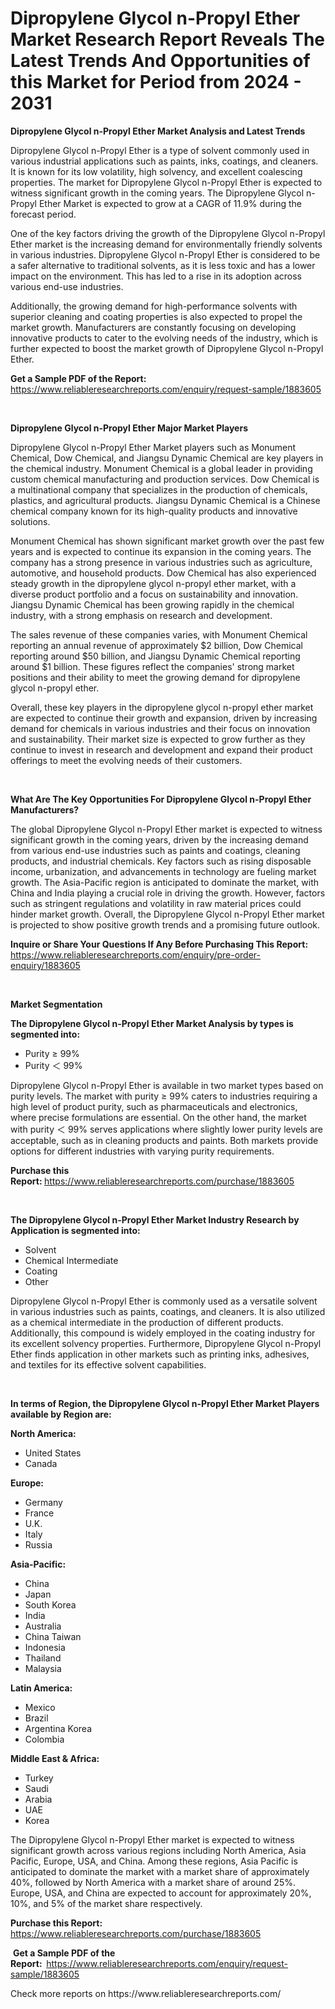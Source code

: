 <p><h1>Dipropylene Glycol n-Propyl Ether Market Research Report Reveals The Latest Trends And Opportunities of this Market for Period from 2024 - 2031</h1></p><p><strong>Dipropylene Glycol n-Propyl Ether Market Analysis and Latest Trends</strong></p>
<p><p>Dipropylene Glycol n-Propyl Ether is a type of solvent commonly used in various industrial applications such as paints, inks, coatings, and cleaners. It is known for its low volatility, high solvency, and excellent coalescing properties. The market for Dipropylene Glycol n-Propyl Ether is expected to witness significant growth in the coming years. The Dipropylene Glycol n-Propyl Ether Market is expected to grow at a CAGR of 11.9% during the forecast period.</p><p>One of the key factors driving the growth of the Dipropylene Glycol n-Propyl Ether market is the increasing demand for environmentally friendly solvents in various industries. Dipropylene Glycol n-Propyl Ether is considered to be a safer alternative to traditional solvents, as it is less toxic and has a lower impact on the environment. This has led to a rise in its adoption across various end-use industries.</p><p>Additionally, the growing demand for high-performance solvents with superior cleaning and coating properties is also expected to propel the market growth. Manufacturers are constantly focusing on developing innovative products to cater to the evolving needs of the industry, which is further expected to boost the market growth of Dipropylene Glycol n-Propyl Ether.</p></p>
<p><strong>Get a Sample PDF of the Report:&nbsp;</strong> <a href="https://www.reliableresearchreports.com/enquiry/request-sample/1883605">https://www.reliableresearchreports.com/enquiry/request-sample/1883605</a></p>
<p>&nbsp;</p>
<p><strong>Dipropylene Glycol n-Propyl Ether Major Market Players</strong></p>
<p><p>Dipropylene Glycol n-Propyl Ether Market players such as Monument Chemical, Dow Chemical, and Jiangsu Dynamic Chemical are key players in the chemical industry. Monument Chemical is a global leader in providing custom chemical manufacturing and production services. Dow Chemical is a multinational company that specializes in the production of chemicals, plastics, and agricultural products. Jiangsu Dynamic Chemical is a Chinese chemical company known for its high-quality products and innovative solutions.</p><p>Monument Chemical has shown significant market growth over the past few years and is expected to continue its expansion in the coming years. The company has a strong presence in various industries such as agriculture, automotive, and household products. Dow Chemical has also experienced steady growth in the dipropylene glycol n-propyl ether market, with a diverse product portfolio and a focus on sustainability and innovation. Jiangsu Dynamic Chemical has been growing rapidly in the chemical industry, with a strong emphasis on research and development.</p><p>The sales revenue of these companies varies, with Monument Chemical reporting an annual revenue of approximately $2 billion, Dow Chemical reporting around $50 billion, and Jiangsu Dynamic Chemical reporting around $1 billion. These figures reflect the companies' strong market positions and their ability to meet the growing demand for dipropylene glycol n-propyl ether.</p><p>Overall, these key players in the dipropylene glycol n-propyl ether market are expected to continue their growth and expansion, driven by increasing demand for chemicals in various industries and their focus on innovation and sustainability. Their market size is expected to grow further as they continue to invest in research and development and expand their product offerings to meet the evolving needs of their customers.</p></p>
<p>&nbsp;</p>
<p><strong>What Are The Key Opportunities For Dipropylene Glycol n-Propyl Ether Manufacturers?</strong></p>
<p><p>The global Dipropylene Glycol n-Propyl Ether market is expected to witness significant growth in the coming years, driven by the increasing demand from various end-use industries such as paints and coatings, cleaning products, and industrial chemicals. Key factors such as rising disposable income, urbanization, and advancements in technology are fueling market growth. The Asia-Pacific region is anticipated to dominate the market, with China and India playing a crucial role in driving the growth. However, factors such as stringent regulations and volatility in raw material prices could hinder market growth. Overall, the Dipropylene Glycol n-Propyl Ether market is projected to show positive growth trends and a promising future outlook.</p></p>
<p><strong>Inquire or Share Your Questions If Any Before Purchasing This Report:</strong> <a href="https://www.reliableresearchreports.com/enquiry/pre-order-enquiry/1883605">https://www.reliableresearchreports.com/enquiry/pre-order-enquiry/1883605</a></p>
<p>&nbsp;</p>
<p><strong>Market Segmentation</strong></p>
<p><strong>The Dipropylene Glycol n-Propyl Ether Market Analysis by types is segmented into:</strong></p>
<p><ul><li>Purity ≥ 99%</li><li>Purity ＜ 99%</li></ul></p>
<p><p>Dipropylene Glycol n-Propyl Ether is available in two market types based on purity levels. The market with purity ≥ 99% caters to industries requiring a high level of product purity, such as pharmaceuticals and electronics, where precise formulations are essential. On the other hand, the market with purity ＜ 99% serves applications where slightly lower purity levels are acceptable, such as in cleaning products and paints. Both markets provide options for different industries with varying purity requirements.</p></p>
<p><strong>Purchase this Report:&nbsp;</strong><a href="https://www.reliableresearchreports.com/purchase/1883605">https://www.reliableresearchreports.com/purchase/1883605</a></p>
<p>&nbsp;</p>
<p><strong>The Dipropylene Glycol n-Propyl Ether Market Industry Research by Application is segmented into:</strong></p>
<p><ul><li>Solvent</li><li>Chemical Intermediate</li><li>Coating</li><li>Other</li></ul></p>
<p><p>Dipropylene Glycol n-Propyl Ether is commonly used as a versatile solvent in various industries such as paints, coatings, and cleaners. It is also utilized as a chemical intermediate in the production of different products. Additionally, this compound is widely employed in the coating industry for its excellent solvency properties. Furthermore, Dipropylene Glycol n-Propyl Ether finds application in other markets such as printing inks, adhesives, and textiles for its effective solvent capabilities.</p></p>
<p>&nbsp;</p>
<p><strong>In terms of Region, the Dipropylene Glycol n-Propyl Ether Market Players available by Region are:</strong></p>
<p>
    <p> <strong> North America: </strong>
        <ul>
            <li>United States</li>
            <li>Canada</li>
        </ul>
        </p> 
    <p> <strong> Europe: </strong>
        <ul>
            <li>Germany</li>
            <li>France</li>
            <li>U.K.</li>
            <li>Italy</li>
            <li>Russia</li>
        </ul>
        </p> 
    <p> <strong> Asia-Pacific: </strong>
        <ul>
            <li>China</li>
            <li>Japan</li>
            <li>South Korea</li>
            <li>India</li>
            <li>Australia</li>
            <li>China Taiwan</li>
            <li>Indonesia</li>
            <li>Thailand</li>
            <li>Malaysia</li>
        </ul>
        </p> 
    <p> <strong> Latin America: </strong>
        <ul>
            <li>Mexico</li>
            <li>Brazil</li>
            <li>Argentina Korea</li>
            <li>Colombia</li>
        </ul>
        </p> 
    <p> <strong> Middle East & Africa: </strong>
        <ul>
            <li>Turkey</li>
            <li>Saudi</li>
            <li>Arabia</li>
            <li>UAE</li>
            <li>Korea</li>
        </ul>
    </p>
    </p>
<p><p>The Dipropylene Glycol n-Propyl Ether market is expected to witness significant growth across various regions including North America, Asia Pacific, Europe, USA, and China. Among these regions, Asia Pacific is anticipated to dominate the market with a market share of approximately 40%, followed by North America with a market share of around 25%. Europe, USA, and China are expected to account for approximately 20%, 10%, and 5% of the market share respectively.</p></p>
<p><strong>Purchase this Report: </strong><a href="https://www.reliableresearchreports.com/purchase/1883605">https://www.reliableresearchreports.com/purchase/1883605</a></p>
<p>&nbsp;<strong>Get a Sample PDF of the Report:&nbsp;&nbsp;</strong><a href="https://www.reliableresearchreports.com/enquiry/request-sample/1883605">https://www.reliableresearchreports.com/enquiry/request-sample/1883605</a></p>
<p><strong></strong></p>
<p>Check more reports on https://www.reliableresearchreports.com/</p>